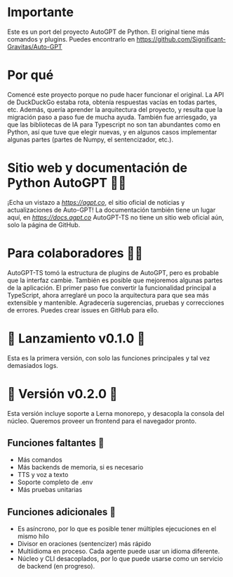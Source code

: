 # Importante
Este es un port del proyecto AutoGPT de Python. El original tiene más comandos y plugins.
Puedes encontrarlo en https://github.com/Significant-Gravitas/Auto-GPT

# Por qué
Comencé este proyecto porque no pude hacer funcionar el original. La API de DuckDuckGo estaba rota,
obtenía respuestas vacías en todas partes, etc. Además, quería aprender la arquitectura del proyecto,
y resulta que la migración paso a paso fue de mucha ayuda. También fue arriesgado,
ya que las bibliotecas de IA para Typescript no son tan abundantes como en Python, así que tuve que elegir nuevas,
y en algunos casos implementar algunas partes (partes de Numpy, el sentencizador, etc.). 

# Sitio web y documentación de Python AutoGPT 📰📖
¡Echa un vistazo a *https://agpt.co*, el sitio oficial de noticias y actualizaciones de Auto-GPT!
La documentación también tiene un lugar aquí, en *https://docs.agpt.co*
AutoGPT-TS no tiene un sitio web oficial aún, solo la página de GitHub.

# Para colaboradores 👷🏼
AutoGPT-TS tomó la estructura de plugins de AutoGPT, pero es probable que la interfaz cambie.
También es posible que mejoremos algunas partes de la aplicación. El primer paso fue convertir la funcionalidad principal a TypeScript,
ahora arreglaré un poco la arquitectura para que sea más extensible y mantenible.
Agradecería sugerencias, pruebas y correcciones de errores. Puedes crear issues en GitHub para ello.

# 🚀 Lanzamiento v0.1.0 🚀
Esta es la primera versión, con solo las funciones principales y tal vez demasiados logs.

# 🚀 Versión v0.2.0 🚀
Esta versión incluye soporte a Lerna monorepo, y desacopla la consola del núcleo. Queremos proveer un 
frontend para el navegador pronto.

## Funciones faltantes 🐋
 * Más comandos
 * Más backends de memoria, si es necesario
 * TTS y voz a texto
 * Soporte completo de .env
 * Más pruebas unitarias

## Funciones adicionales 🐋
 * Es asíncrono, por lo que es posible tener múltiples ejecuciones en el mismo hilo
 * Divisor en oraciones (sentencizer) más rápido
 * Multiidioma en proceso. Cada agente puede usar un idioma diferente.
 * Núcleo y CLI desacoplados, por lo que puede usarse como un servicio de backend (en progreso).
